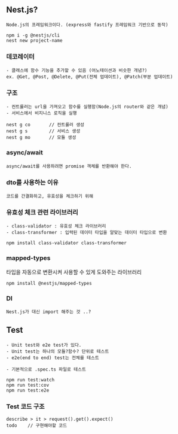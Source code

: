 ## Nest.js?
    Node.js의 프레임워크이다. (express와 fastify 프레임워크 기반으로 동작)

```
npm i -g @nestjs/cli
nest new project-name
```

### 데코레이터
    - 클래스에 함수 기능을 추가할 수 있음 (어노테이션과 비슷한 개념?)
    ex. @Get, @Post, @Delete, @Put(전체 업데이트), @Patch(부분 업데이트)

### 구조
    - 컨트롤러는 url을 가져오고 함수를 실행함(Node.js의 router와 같은 개념)
    - 서비스에서 비지니스 로직을 실행
```
nest g co		// 컨트롤러 생성
nest g s		// 서비스 생성
nest g mo       // 모듈 생성
```

### async/await
    async/await를 사용하려면 promise 객체를 반환해야 한다.

### dto를 사용하는 이유
    코드를 간결화하고, 유효성을 체크하기 위해

### 유효성 체크 관련 라이브러리
    - class-validator : 유효성 체크 라이브러리
    - class-transformer : 입력된 데이터 타입을 알맞는 데이터 타입으로 변환
```
npm install class-validator class-transformer
```

### mapped-types
타입을 자동으로 변환시켜 사용할 수 있게 도와주는 라이브러리 
```
npm install @nestjs/mapped-types
```

### DI
    Nest.js가 대신 import 해주는 것 ..?

## Test
    - Unit test와 e2e test가 있다.
    - Unit test는 하나의 모듈?함수? 단위로 테스트
    - e2e(end to end) test는 전체를 테스트

    - 기본적으로 .spec.ts 파일로 테스트
```
npm run test:watch
npm run test:cov
npm run test:e2e
```

### Test 코드 구조
    describe > it > request().get().expect()
    todo    // 구현해야할 코드
